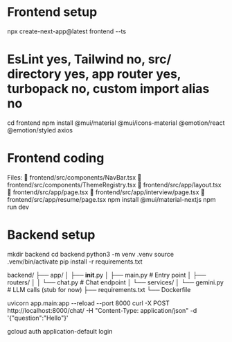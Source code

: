 # Frontend setup
npx create-next-app@latest frontend --ts
# EsLint yes, Tailwind no, src/ directory yes, app router yes, turbopack no, custom import alias no
cd frontend
npm install @mui/material @mui/icons-material @emotion/react @emotion/styled axios

# Frontend coding
Files:
📂 frontend/src/components/NavBar.tsx
📂 frontend/src/components/ThemeRegistry.tsx
📂 frontend/src/app/layout.tsx
📂 frontend/src/app/page.tsx
📂 frontend/src/app/interview/page.tsx
📂 frontend/src/app/resume/page.tsx
npm install @mui/material-nextjs
npm run dev



# Backend setup
mkdir backend
cd backend
python3 -m venv .venv
source .venv/bin/activate
pip install -r requirements.txt


backend/
├── app/
│   ├── __init__.py
│   ├── main.py         # Entry point
│   ├── routers/
│   │   └── chat.py     # Chat endpoint
│   └── services/
│       └── gemini.py   # LLM calls (stub for now)
├── requirements.txt
└── Dockerfile

uvicorn app.main:app --reload --port 8000
curl -X POST http://localhost:8000/chat/ -H "Content-Type: application/json" -d '{"question":"Hello"}'


gcloud auth application-default login
